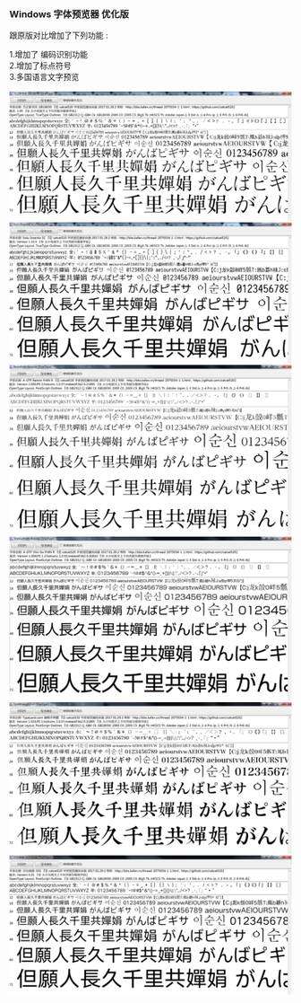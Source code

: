 <h3><b>Windows 字体预览器 优化版</b></h3>

跟原版对比增加了下列功能 : <br>

1.增加了 编码识别功能<br>
2.增加了标点符号<br>
3.多国语言文字预览<br><br>
<img src=https://raw.githubusercontent.com/catcat520/WinFontViewPlus/master/img/PvFontXss01.png>
<img src=https://raw.githubusercontent.com/catcat520/WinFontViewPlus/master/img/PvFontSx02.png>
<img src=https://raw.githubusercontent.com/catcat520/WinFontViewPlus/master/img/PvFontLmc02.png>
<img src=https://raw.githubusercontent.com/catcat520/WinFontViewPlus/master/img/PvFontXht02.png>
<img src=https://raw.githubusercontent.com/catcat520/WinFontViewPlus/master/img/PvFontKxzidt.png>
<img src=https://raw.githubusercontent.com/catcat520/WinFontViewPlus/master/img/PvFontQh01.png>
